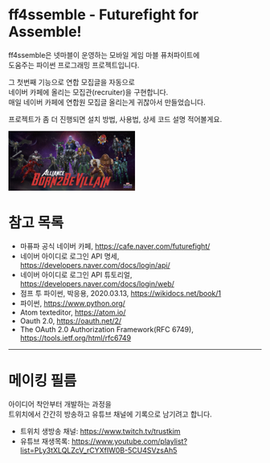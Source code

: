 ff4ssemble - Futurefight for Assemble!
======================================
ff4ssemble은 넷마블이 운영하는 모바일 게임 마블 퓨처파이트에<br>
도움주는 파이썬 프로그래밍 프로젝트입니다.<br>

그 첫번째 기능으로 연합 모집글을 자동으로<br>
네이버 카페에 올리는 모집관(recruiter)을 구현합니다.<br>
매일 네이버 카페에 연합원 모집글 올리는게 귀찮아서 만들었습니다.<br>

프로젝트가 좀 더 진행되면 설치 방법, 사용법, 상세 코드 설명 적어볼게요.<br>

<img src="/B2V_mk3.png" width="50%" height="50%" title="본비빌 화이팅!" alt="본비빌 화이팅!"></img><br/>

# 참고 목록
* 마퓨파 공식 네이버 카페, https://cafe.naver.com/futurefight/
* 네이버 아이디로 로그인 API 명세, https://developers.naver.com/docs/login/api/
* 네이버 아이디로 로그인 API 튜토리얼, https://developers.naver.com/docs/login/web/
* 점프 투 파이썬, 박응용, 2020.03.13, https://wikidocs.net/book/1
* 파이썬, https://www.python.org/
* Atom texteditor, https://atom.io/
* Oauth 2.0, https://oauth.net/2/
* The OAuth 2.0 Authorization Framework(RFC 6749), https://tools.ietf.org/html/rfc6749

------------------------------------------------------------

# 메이킹 필름
아이디어 착안부터 개발하는 과정을<br>
트위치에서 간간히 방송하고 유튜브 채널에 기록으로 남기려고 합니다.<br>
* 트위치 생방송 채널: https://www.twitch.tv/trustkim
* 유튜브 재생목록: https://www.youtube.com/playlist?list=PLy3tXLQLZcV_rCYXfIW0B-5CU4SVzsAh5
